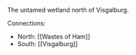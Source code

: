 The untamed wetland north of Visgalburg.

Connections:
- North: [[Wastes of Ham]]
- South: [[Visgalburg]]